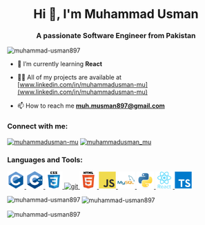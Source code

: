 <h1 align="center">Hi 👋, I'm Muhammad Usman</h1>
<h3 align="center">A passionate Software Engineer from Pakistan</h3>

<p align="left"> <img src="https://komarev.com/ghpvc/?username=muhammad-usman897&label=Profile%20views&color=0e75b6&style=flat" alt="muhammad-usman897" /> </p>

- 🌱 I’m currently learning **React**

- 👨‍💻 All of my projects are available at [www.linkedin.com/in/muhammadusman-mu](www.linkedin.com/in/muhammadusman-mu)

- 📫 How to reach me **muh.musman897@gmail.com**

<h3 align="left">Connect with me:</h3>
<p align="left">
<a href="https://linkedin.com/in/muhammadusman-mu" target="blank"><img align="center" src="https://raw.githubusercontent.com/rahuldkjain/github-profile-readme-generator/master/src/images/icons/Social/linked-in-alt.svg" alt="muhammadusman-mu" height="30" width="40" /></a>
<a href="https://instagram.com/muhammadusman_mu" target="blank"><img align="center" src="https://raw.githubusercontent.com/rahuldkjain/github-profile-readme-generator/master/src/images/icons/Social/instagram.svg" alt="muhammadusman_mu" height="30" width="40" /></a>
</p>

<h3 align="left">Languages and Tools:</h3>
<p align="left"> <a href="https://www.cprogramming.com/" target="_blank" rel="noreferrer"> <img src="https://raw.githubusercontent.com/devicons/devicon/master/icons/c/c-original.svg" alt="c" width="40" height="40"/> </a> <a href="https://www.w3schools.com/cpp/" target="_blank" rel="noreferrer"> <img src="https://raw.githubusercontent.com/devicons/devicon/master/icons/cplusplus/cplusplus-original.svg" alt="cplusplus" width="40" height="40"/> </a> <a href="https://www.w3schools.com/css/" target="_blank" rel="noreferrer"> <img src="https://raw.githubusercontent.com/devicons/devicon/master/icons/css3/css3-original-wordmark.svg" alt="css3" width="40" height="40"/> </a> <a href="https://git-scm.com/" target="_blank" rel="noreferrer"> <img src="https://www.vectorlogo.zone/logos/git-scm/git-scm-icon.svg" alt="git" width="40" height="40"/> </a> <a href="https://www.w3.org/html/" target="_blank" rel="noreferrer"> <img src="https://raw.githubusercontent.com/devicons/devicon/master/icons/html5/html5-original-wordmark.svg" alt="html5" width="40" height="40"/> </a> <a href="https://developer.mozilla.org/en-US/docs/Web/JavaScript" target="_blank" rel="noreferrer"> <img src="https://raw.githubusercontent.com/devicons/devicon/master/icons/javascript/javascript-original.svg" alt="javascript" width="40" height="40"/> </a> <a href="https://www.mysql.com/" target="_blank" rel="noreferrer"> <img src="https://raw.githubusercontent.com/devicons/devicon/master/icons/mysql/mysql-original-wordmark.svg" alt="mysql" width="40" height="40"/> </a> <a href="https://www.python.org" target="_blank" rel="noreferrer"> <img src="https://raw.githubusercontent.com/devicons/devicon/master/icons/python/python-original.svg" alt="python" width="40" height="40"/> </a> <a href="https://reactjs.org/" target="_blank" rel="noreferrer"> <img src="https://raw.githubusercontent.com/devicons/devicon/master/icons/react/react-original-wordmark.svg" alt="react" width="40" height="40"/> </a> <a href="https://www.typescriptlang.org/" target="_blank" rel="noreferrer"> <img src="https://raw.githubusercontent.com/devicons/devicon/master/icons/typescript/typescript-original.svg" alt="typescript" width="40" height="40"/> </a> </p>

<p><img align="left" src="https://github-readme-stats.vercel.app/api/top-langs?username=muhammad-usman897&show_icons=true&locale=en&layout=compact" alt="muhammad-usman897" /></p>

<p>&nbsp;<img align="center" src="https://github-readme-stats.vercel.app/api?username=muhammad-usman897&show_icons=true&locale=en" alt="muhammad-usman897" /></p>

<p><img align="center" src="https://github-readme-streak-stats.herokuapp.com/?user=muhammad-usman897&" alt="muhammad-usman897" /></p>
